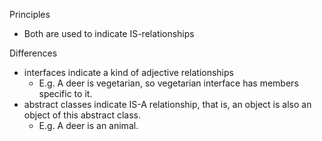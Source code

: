 Principles

- Both are used to indicate IS-relationships

Differences

- interfaces indicate a kind of adjective relationships
  - E.g. A deer is vegetarian, so vegetarian interface has members specific to it.
- abstract classes indicate IS-A relationship, that is, an object is also an object of this abstract class.
  - E.g. A deer is an animal.
